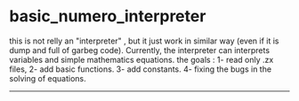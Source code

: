 # basic_numero_interpreter
this is not relly an "interpreter" , but it just work in similar way (even if it is dump and full of garbeg code).
Currently, the interpreter can interprets variables and simple mathematics equations.
the goals :
1- read only .zx files,
2- add basic functions.
3- add constants.
4- fixing the bugs in the solving of equations.
____________________________________________________________________________________________________________________
